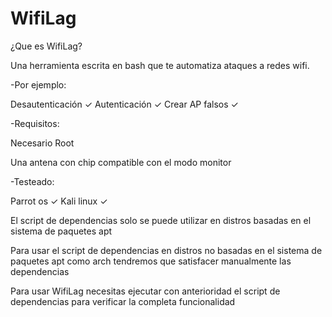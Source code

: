 # WifiLag
¿Que es WifiLag?

Una herramienta escrita en bash que te automatiza ataques a redes wifi.

-Por ejemplo:

Desautenticación ✓
Autenticación ✓
Crear AP falsos ✓


-Requisitos:

Necesario Root

Una antena con chip compatible con el modo monitor

-Testeado:

Parrot os ✓
Kali linux ✓

El script de dependencias solo se puede utilizar en distros basadas en el sistema de paquetes apt

Para usar el script de dependencias en distros no basadas en el sistema de paquetes apt como arch tendremos que satisfacer manualmente las dependencias

Para usar WifiLag necesitas ejecutar con anterioridad el script de dependencias para verificar la completa funcionalidad
